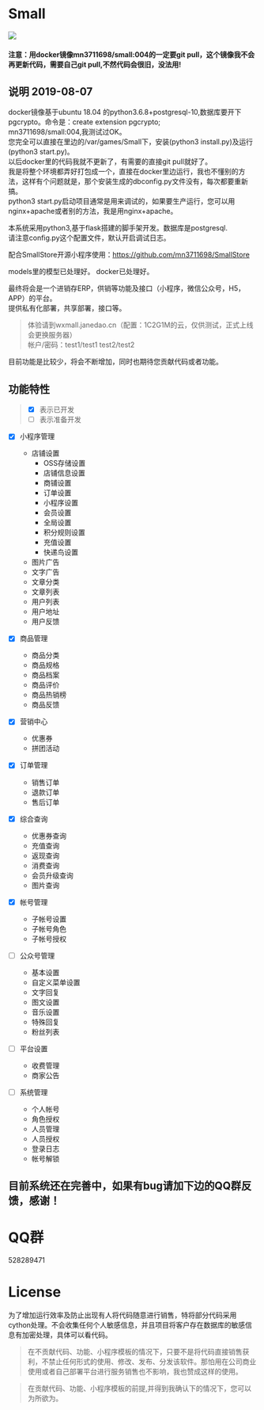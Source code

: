 # Small

![](https://github.com/mn3711698/Small/blob/master/923.png)

#### 注意：用docker镜像mn3711698/small:004的一定要git pull，这个镜像我不会再更新代码，需要自己git pull,不然代码会很旧，没法用!


## 说明  2019-08-07
docker镜像基于ubuntu 18.04 的python3.6.8+postgresql-10,数据库要开下pgcrypto。命令是：create extension pgcrypto;
<br>mn3711698/small:004,我测试过OK。
<br>您完全可以直接在里边的/var/games/Small下，安装(python3 install.py)及运行(python3 start.py)。
<br>以后docker里的代码我就不更新了，有需要的直接git pull就好了。
<br>我是将整个环境都弄好打包成一个，直接在docker里边运行，我也不懂别的方法，这样有个问题就是，那个安装生成的dbconfig.py文件没有，每次都要重新搞。
<br>python3 start.py启动项目通常是用来调试的，如果要生产运行，您可以用nginx+apache或者别的方法，我是用nginx+apache。

本系统采用python3,基于flask搭建的脚手架开发。数据库是postgresql.
<br>请注意config.py这个配置文件，默认开启调试日志。

配合SmallStore开源小程序使用：https://github.com/mn3711698/SmallStore


models里的模型已处理好。
docker已处理好。


最终将会是一个进销存ERP，供销等功能及接口（小程序，微信公众号，H5，APP）的平台。
<br>提供私有化部署，共享部署，接口等。

> 体验请到wxmall.janedao.cn（配置：1C2G1M的云，仅供测试，正式上线会更换服务器）  
> 帐户/密码：test1/test1     test2/test2

目前功能是比较少，将会不断增加，同时也期待您贡献代码或者功能。


## 功能特性
> - [x] 表示已开发
> - [ ] 表示准备开发


- [x] 小程序管理
    * 店铺设置
        * OSS存储设置
        * 店铺信息设置
        * 商铺设置
        * 订单设置
        * 小程序设置
        * 会员设置
        * 全局设置
        * 积分规则设置
        * 充值设置
        * 快递鸟设置
    * 图片广告
    * 文字广告
    * 文章分类
    * 文章列表
    * 用户列表
    * 用户地址
    * 用户反馈
    
- [x] 商品管理
    * 商品分类
    * 商品规格
    * 商品档案
    * 商品评价
    * 商品热销榜
    * 商品反馈
    
- [x] 营销中心
    * 优惠券
    * 拼团活动
    
- [x] 订单管理
    * 销售订单
    * 退款订单
    * 售后订单
    
- [x] 综合查询
    * 优惠券查询
    * 充值查询
    * 返现查询
    * 消费查询
    * 会员升级查询
    * 图片查询
    
- [x] 帐号管理
    * 子帐号设置
    * 子帐号角色
    * 子帐号授权

    
- [ ] 公众号管理
    * 基本设置
    * 自定义菜单设置
    * 文字回复
    * 图文设置
    * 音乐设置
    * 特殊回复
    * 粉丝列表
       
- [ ] 平台设置
    * 收费管理
    * 商家公告
    
- [ ] 系统管理
    * 个人帐号
    * 角色授权
    * 人员管理
    * 人员授权
    * 登录日志
    * 帐号解锁

     
                                                                                        


## 目前系统还在完善中，如果有bug请加下边的QQ群反馈，感谢！


# QQ群
528289471

# License
为了增加运行效率及防止出现有人将代码随意进行销售，特将部分代码采用cython处理。不会收集任何个人敏感信息，并且项目将客户存在数据库的敏感信息有加密处理，具体可以看代码。
> 在不贡献代码、功能、小程序模板的情况下，只要不是将代码直接销售获利，不禁止任何形式的使用、修改、发布、分发该软件。那怕用在公司商业使用或者自己部署平台进行服务销售也不影响，我也赞成这样的使用。

> 在贡献代码、功能、小程序模板的前提,并得到我确认下的情况下，您可以为所欲为。


